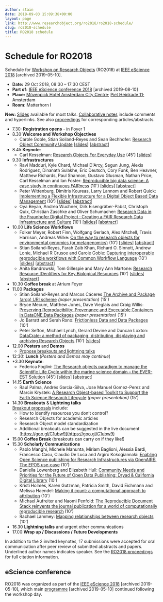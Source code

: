 ```yaml
---
author: stain
date: 2018-09-03 15:09:38+00:00
layout: page
link: http://www.researchobject.org/ro2018/ro2018-schedule/
slug: ro2018-schedule
title: RO2018 schedule
---
```

# Schedule for RO2018

Schedule for [Workshop on Research Objects](http://researchobject.org/ro2018/) (RO2018) at [IEEE eScience 2018](http://archive.is/X2PYb) [archived 2019-05-10].

* **Date:** 29 Oct 2018, 08:30 – 17:30 CEST
* **Part of:** [IEEE eScience conference 2018](http://archive.is/y9rva) [archived 2019-08-10]
* **Place:** [Mövenpick Hotel Amsterdam City Centre](https://www.movenpick.com/en/europe/netherlands/amsterdam/hotel-amsterdam/meetings/); [Piet Heinkade 11;](https://www.google.com/maps/place/Piet+Heinkade+11,+1019+BR+Amsterdam,+Netherlands) Amsterdam
* **Room**: Matterhorn I

**New:** [Slides](https://www.dropbox.com/sh/i2060ctj1wzglax/AAAuiVDKaDFMOzwyYSQxw67ba?dl=0) available for most talks. [Collaborative notes]( https://goo.gl/C1ubw9) include comments and hyperlinks. See also [proceedings](http://www.researchobject.org/ro2018/ro2018-proceedings/) for corresponding articles/abstracts.

* 7.30: **Registration opens** - in Foyer 1
* 8.30 **Welcome and Workshop Objectives**
  - Carole Goble, Stian Soiland-Reyes and Sean Bechhofer:
  [Research Object Community Update](https://doi.org/10.5281/zenodo.1484286) [[slides](https://doi.org/10.5281/zenodo.1484286)] [[abstract](https://doi.org/10.5281/zenodo.1313066)]
* 8.45 **Keynote**: 
  - Carl Kesselman:
  [Research Objects For Everyday Use](https://doi.org/10.5281/zenodo.1484341) (45') [[slides](https://doi.org/10.5281/zenodo.1484341)]
* 9.30 **Infrastructures**
  - Ravi Madduri, Kyle Chard, Michael D'Arcy, Segun Jung, Alexis Rodriguez, Dinanath Sulakhe, Eric Deutsch, Cory Funk, Ben Heavner, Matthew Richards, Paul Shannon, Gustavo Glusman, Nathan Price, Carl Kesselman and Ian Foster:
  [Reproducible big data science: A case study in continuous FAIRness](https://doi.org/10.5281/zenodo.1484403) (10') [[slides](https://doi.org/10.5281/zenodo.1484403)] [[abstract](http://doi.org/10.5281/zenodo.1310034)]
  - Peter Wittenburg, Dimitris Koureas, Larry Lannom and Robert Quick:
  [Implementing a Flexible Infrastructure for a Digital Object Based Data Management](https://doi.org/10.5281/zenodo.1484424) (10') [[slides](https://doi.org/10.5281/zenodo.1484424)] [[abstract](https://doi.org/10.5281/zenodo.1310621)]
  - Oya Beyan, Andrea Wuchner, Dirk Eisengräber-Pabst, Christoph Quix, Christian Zaschke and Oliver Schumacher:
  [Research Data in the Fraunhofer Digital Project : Creating a FAIR Research Data Infrastructure and Culture](https://doi.org/10.5281/zenodo.1484442) (10') [[slides](https://doi.org/10.5281/zenodo.1484442)] [[abstract](https://doi.org/10.5281/zenodo.1441011)]
* 10.00 **Life Science Workflows**
  - Folker Meyer, Robert Finn, Wolfgang Gerlach, Alex Mitchell, Travis Harrison, Andreas Wilke:
  [On the way to research objects for environmental genomics (or metagenomics)](https://doi.org/10.5281/zenodo.1484480) (10') [[slides](https://doi.org/10.5281/zenodo.1484480)] [[abstract](https://doi.org/10.5281/zenodo.1309962)]
  - Stian Soiland-Reyes, Farah Zaib Khan, Richard O. Sinnott, Andrew Lonie, Michael R Crusoe and Carole Goble:
  [Capturing interoperable reproducible workflows with Common Workflow Language](https://doi.org/10.5281/zenodo.1484496) (10') [[slides](http://slides.com/soilandreyes/2018-10-29-cwlprov)] [[abstract](http://s11.no/2018/cwl.html)]
  - Anita Bandrowski, Tom Gillespie and Mary Ann Martone:
  [Research Resource IDentifiers for Key Biological Resources](https://doi.org/10.5281/zenodo.1484502) (10') [[slides](https://doi.org/10.5281/zenodo.1484502)] [[abstract](https://doi.org/10.5281/zenodo.1412731)]
* 10.30 **Coffee break** at Atrium Foyer
* 11.00 **Packages**
  - Stian Soiland-Reyes and Marcos Cáceres
[The Archive and Package (arcp) URI scheme](https://doi.org/10.5281/zenodo.1320264) _(paper presentation)_ (15')
  - Bryce Mecum, Matthew Jones, Dave Vieglais and Craig Willis:
[Preserving Reproducibility: Provenance and Executable Containers in DataONE Data Packages](https://doi.org/10.5281/zenodo.1420531) _(paper presentation)_ (15')
  - Jo Barratt and Serah Rono:
[Frictionless Data and Data Packages](https://doi.org/10.5281/zenodo.1301152) (10')
  - Peter Sefton, Michael Lynch, Gerard Devine and Duncan Loxton:
[DataCrate: a method of packaging, distributing, displaying and archiving Research Objects](https://data.research.uts.edu.au/examples/v1.0/datacrate-RO-2018/data/paper.html) (10') [[slides](http://ptsefton.com/2018/10/29/sefton-ro2018.htm)]
* 12.00 **Posters** and **Demos**
  - [Propose breakouts and lightning talks](https://goo.gl/C1ubw9)
* 12:30: **Lunch** (_Posters and Demos may continue_)
* *3.30 **Keynote**:
  - Federica Foglini:
  [The Research objects paradigm to manage the Scientific Life Cycle within the marine science domain – the EVER-EST Solution](https://doi.org/10.5281/zenodo.1484377) (45') [[slides](https://doi.org/10.5281/zenodo.1484377)] [[abstract](https://doi.org/10.5281/zenodo.1408170)]
* 14.15 **Earth Science**
  - Raul Palma, Andrés García-Silva, Jose Manuel Gomez-Perez and Marcin Krystek:
[A Research Object-based Toolkit to Support the Earth Science Research Lifecycle](http://sandbox.rohub.org/rodl/ROs/ROToolkit_ro2018-published/ROToolkit-ES-CR.pdf) _(paper presentation)_ (15')
* 14.30 **Breakouts** & **Lightning talks**  
  [Breakout proposals](https://docs.google.com/document/d/18Rxa6XEiPkcNPd7Uye58Wz-1wNEgVD9ijv0LwH7HAuI/edit#) include: 
  - How to identify resources you don’t control?
  - Research Objects for academic articles
  - Research Object model standardization
  - Additional breakouts can be suggested in the live document [https://goo.gl/C1ubw9](https://goo.gl/C1ubw9)
* 15.00 **Coffee Break** (breakouts can carry on if they like!)
* 15.30 **Scholarly Communications**
  - Paolo Manghi, Michele Manunta, Miriam Baglioni, Alessia Bardi, Francesco Casu, Claudio De Luca and Argiro Kokogiannaki:
  [Enabling Open Science publishing for Research Infrastructures via OpenAIRE: The EPOS use-case](https://doi.org/10.5281/zenodo.1412509) (10')
  - Daniella Lowenberg and Elizabeth Hull:
  [Community Needs and Priorities for the Future of Open Data Publishing: Dryad & California Digital Library](https://doi.org/10.5281/zenodo.1299320) (10')
  - Kristi Holmes, Karen Gutzman, Patricia Smith, David Eichmann and Melissa Haendel:
  [Making it count: a computational approach to attribution](https://doi.org/10.5281/zenodo.1312651) (10')
  - Michael Aufreiter and Naomi Penfold:
  [The Reproducible Document Stack reinvents the journal publication for a world of computationally reproducible research](https://doi.org/10.5281/zenodo.1311612) (10')
  - Rachael Lammey:
  [Mapping relationships between research objects](https://doi.org/10.5281/zenodo.1410238) (10')
*  16.30 **Lightning talks** and urgent other communications
* 17.00 **Wrap up / Discussions / Future Developments**


In addition to the 2 invited keynotes, 17 submissions were accepted for oral communication after peer review of submitted abstracts and papers. Underlined author names indicates speaker. See the [RO2018 proceedings](http://www.researchobject.org/ro2018/ro2018-proceedings/) for full citation information.


## eScience conference


RO2018 was organized as part of the [IEEE eScience 2018](http://archive.is/X2PYb) [archived 2019-05-10], which main [programme](http://archive.is/BQdFg) [archived 2019-05-10] continued following the workshop day.


